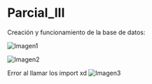 # Parcial_III

Creación y funcionamiento de la base de datos: 

![Imagen1](https://github.com/FabianSuarez29/Parcial_III/assets/162645743/8eab0f41-2ac4-4205-9fd7-a1c64dc49493)

![Imagen2](https://github.com/FabianSuarez29/Parcial_III/assets/162645743/96eba02c-2086-41db-bba3-9e47797aaf5f)

Error al llamar los import xd
![Imagen3](https://github.com/FabianSuarez29/Parcial_III/assets/162645743/cb9bf694-76d7-47c7-b60a-26537febc5be)

